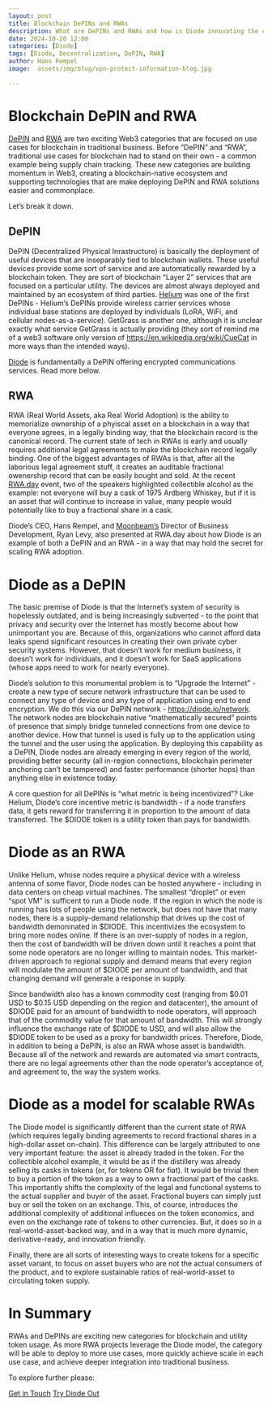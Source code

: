 ```yaml
---
layout: post
title: Blockchain DePINs and RWAs
description: What are DePINs and RWAs and how is Diode innovating the categories
date: 2024-10-20 12:00
categories: [Diode]
tags: [Diode, Decentralization, DePIN, RWA]
author: Hans Rempel
image: 	assets/img/blog/vpn-protect-information-blog.jpg

---
```


# Blockchain DePIN and RWA

[DePIN](https://cointelegraph.com/explained/decentralized-physical-infrastructure-network-depin-explained) and [RWA](https://www.rwa.world/about) are two exciting Web3 categories that are focused on use cases for blockchain in traditional business.  Before “DePIN” and “RWA”, traditional use cases for blockchain had to stand on their own - a common example being supply chain tracking.  These new categories are building momentum in Web3, creating a blockchain-native ecosystem and supporting technologies that are make deploying DePIN and RWA solutions easier and commonplace.

Let’s break it down.

## DePIN

DePIN (Decentralized Physical Inrastructure) is basically the deployment of useful devices that are inseparably tied to blockchain wallets.  These useful devices provide some sort of service and are automatically rewarded by a blockchain token.  They are sort of blockchain “Layer 2” services that are focused on a particular utility.  The devices are almost always deployed and maintained by an ecosystem of third parties.  [Helium](https://helium.com) was one of the first DePINs - Helium’s DePINs provide wireless carrier services whose individual base stations are deployed by individuals (LoRA, WiFi, and cellular nodes-as-a-service).  GetGrass is another one, although it is unclear exactly what service GetGrass is actually providing (they sort of remind me of a web3 software only version of https://en.wikipedia.org/wiki/CueCat in more ways than the intended ways).

[Diode](https://diode.io) is fundamentally a DePIN offering encrypted communications services.  Read more below.

## RWA

RWA (Real World Assets, aka Real World Adoption) is the ability to memorialize ownership of a phyiscal asset on a blockchain in a way that everyone agrees, in a legally binding way, that the blockchain record is the canonical record.  The current state of tech in RWAs is early and usually requires additional legal agreements to make the blockchain record legally binding.  One of the biggest advantages of RWAs is that, after all the laborious legal agreement stuff, it creates an auditable fractional owenership record that can be easily bought and sold.  At the recent [RWA.day](https://rwa.day) event, two of the speakers highlighted collectible alcohol as the example: not everyone will buy a cask of 1975 Ardberg Whiskey, but if it is an asset that will continue to increase in value, many people would potentially like to buy a fractional share in a cask.

Diode’s CEO, Hans Rempel, and [Moonbeam’s](https://moonbeam.network) Director of Business Development, Ryan Levy, also presented at RWA.day about how Diode is an example of both a DePIN and an RWA - in a way that may hold the secret for scaling RWA adoption.  

# Diode as a DePIN

The basic premise of Diode is that the Internet’s system of security is hopelessly outdated, and is being increasingly subverted - to the point that privacy and security over the Internet has mostly become about how unimportant you are.  Because of this, organizations who cannot afford data leaks spend significant resources in creating their own private cyber security systems.  However, that doesn’t work for medium business, it doesn’t work for individuals, and it doesn’t work for SaaS applications (whose apps need to work for nearly everyone).

Diode’s solution to this monumental problem is to “Upgrade the Internet” - create a new type of secure network infrastructure that can be used to connect any type of device and any type of application using end to end encryption.  We do this via our DePIN network - https://diode.io/network.  The network nodes are blockchain native “mathematically secured” points of presence that simply bridge tunneled connections from one device to another device.  How that tunnel is used is fully up to the application using the tunnel and the user using the application.  By deploying this capability as a DePIN, Diode nodes are already emerging in every region of the world, providing better security (all in-region connections, blockchain perimeter anchoring can’t be tampered) and faster performance (shorter hops) than anything else in existence today.

A core question for all DePINs is “what metric is being incentivized”?  Like Helium, Diode’s core incentive metric is bandwidth - if a node transfers data, it gets reward for transferring it in proportion to the amount of data transferred.  The $DIODE token is a utility token than pays for bandwidth.

# Diode as an RWA

Unlike Helium, whose nodes require a physical device with a wireless antenna of some flavor, Diode nodes can be hosted anywhere - including in data centers on cheap virtual machines.  The smallest “droplet” or even “spot VM” is sufficent to run a Diode node.  If the region in which the node is running has lots of people using the network, but does not have that many nodes, there is a supply-demand relationship that drives up the cost of bandwidth demoninated in $DIODE.  This incentivizes the ecosystem to bring more nodes online.  If there is an over-supply of nodes in a region, then the cost of bandwidth will be driven down until it reaches a point that some node operators are no longer willing to maintain nodes.  This market-driven approach to regional supply and demand means that every region will modulate the amount of $DIODE per amount of bandwidth, and that changing demand will generate a response in supply.

Since bandwidth also has a known commodity cost (ranging from $0.01 USD to $0.15 USD depending on the region and datacenter), the amount of $DIODE paid for an amount of bandwidth to node operators, will approach that of the commodity value for that amount of bandwidth.  This will strongly influence the exchange rate of $DIODE to USD, and will also allow the $DIODE token to be used as a proxy for bandwidth prices.  Therefore, Diode, in addition to being a DePIN, is also an RWA whose asset is bandwidth.  Because all of the network and rewards are automated via smart contracts, there are no legal agreements other than the node operator’s acceptance of, and agreement to, the way the system works.

# Diode as a model for scalable RWAs

The Diode model is significantly different than the current state of RWA (which requires legally binding agreements to record fractional shares in a high-dollar asset on-chain).  This difference can be largely attributed to one very important feature: the asset is already traded in the token.  For the collectible alcohol example, it would be as if the distillery was already selling its casks in tokens (or, for tokens OR for fiat).  It would be trivial then to buy a portion of the token as a way to own a fractional part of the casks.  This importantly shifts the complexity of the legal and functional systems to the actual supplier and buyer of the asset.  Fractional buyers can simply just buy or sell the token on an exchange.  This, of course, introduces the additional complexity of additional influeces on the token economics, and even on the exchange rate of tokens to other currencies.  But, it does so in a real-world-asset-backed way, and in a way that is much more dynamic, derivative-ready, and innovation friendly.

Finally, there are all sorts of interesting ways to create tokens for a specific asset variant, to focus on asset buyers who are not the actual consumers of the product, and to explore sustainable ratios of real-world-asset to circulating token supply.

# In Summary

RWAs and DePINs are exciting new categories for blockchain and utility token usage. As more RWA projects leverage the Diode model, the category will be able to deploy to more use cases, more quickly achieve scale in each use case, and achieve deeper integration into traditional business.

To explore further please:
<div class="story__buttons">
  <a href="{{"https://contactdiode.paperform.co"}}" class="btn" target="">Get in Touch</a>
  <a href="#download-app" class="btn popup-open" target="">Try Diode Out</a>
</div>


